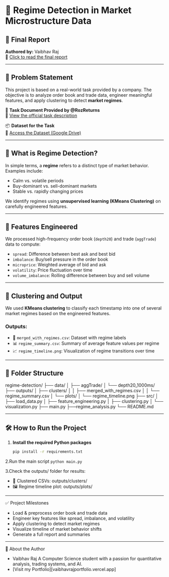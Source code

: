 # 🧠 Regime Detection in Market Microstructure Data

## 📄 Final Report  
**Authored by:** Vaibhav Raj  
📘 [Click to read the final report](https://docs.google.com/document/d/1qLmr22UbpWiM6WHchLKa2RddSxvw8RUZu5mbb1eTDKk/edit?usp=sharing)

---

## 📝 Problem Statement

This project is based on a real-world task provided by a company. The objective is to analyze order book and trade data, engineer meaningful features, and apply clustering to detect **market regimes**.

📄 **Task Document Provided by @RozReturns**  
🔗 [View the official task description](https://docs.google.com/document/d/1SXLmYQtJEIFHq3ULb2Qejl5in0U9ZwQBFQdXD6RqpX8/edit?tab=t.0)

📦 **Dataset for the Task**  
🔗 [Access the Dataset (Google Drive)](https://drive.google.com/drive/folders/1gFLwPLTE0nUN-MHoOn5u_1yrlbpI3Fst?usp=sharing)

---

## 🧠 What is Regime Detection?

In simple terms, a **regime** refers to a distinct type of market behavior.  
Examples include:
- Calm vs. volatile periods
- Buy-dominant vs. sell-dominant markets
- Stable vs. rapidly changing prices

We identify regimes using **unsupervised learning (KMeans Clustering)** on carefully engineered features.

---

## 🔧 Features Engineered

We processed high-frequency order book (`depth20`) and trade (`aggTrade`) data to compute:

- `spread`: Difference between best ask and best bid
- `imbalance`: Buy/sell pressure in the order book
- `microprice`: Weighted average of bid and ask
- `volatility`: Price fluctuation over time
- `volume_imbalance`: Rolling difference between buy and sell volume

---

## 🤖 Clustering and Output

We used **KMeans clustering** to classify each timestamp into one of several market regimes based on the engineered features.

### Outputs:
- 📄 `merged_with_regimes.csv`: Dataset with regime labels
- 📊 `regime_summary.csv`: Summary of average feature values per regime
- 📈 `regime_timeline.png`: Visualization of regime transitions over time

---

## 📁 Folder Structure

regime-detection/
├── data/
│   ├── aggTrade/
│   └── depth20_1000ms/
├── outputs/
│   ├── clusters/
│   │   ├── merged_with_regimes.csv
│   │   └── regime_summary.csv
│   └── plots/
│       └── regime_timeline.png
├── src/
│   ├── load_data.py
│   ├── feature_engineering.py
│   ├── clustering.py
│   └── visualization.py
├── main.py
├──regime_analysis.py
└── README.md

  
---

## 🛠️ How to Run the Project

1. **Install the required Python packages**
   ```bash
   pip install -r requirements.txt

2.Run the main script
   ````python main.py````


3.Check the outputs/ folder for results:

- 📁 Clustered CSVs: outputs/clusters/
- 🖼️ Regime timeline plot: outputs/plots/

---

✅ Project Milestones
-  Load & preprocess order book and trade data
-  Engineer key features like spread, imbalance, and volatility
-  Apply clustering to detect market regimes
-  Visualize timeline of market behavior shifts
-  Generate a full report and summaries

---

🙋 About the Author
- Vaibhav Raj
A Computer Science student with a passion for quantitative analysis, trading systems, and AI.
- [Visit my Portfolio][vaibhavrajportfolio.vercel.app]
